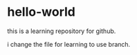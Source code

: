 # hello-world
this is a learning repository for github.

i change the file for learning to use branch.
